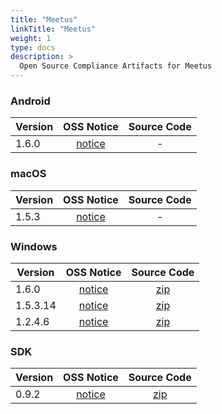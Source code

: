 ```yaml
---
title: "Meetus"
linkTitle: "Meetus"
weight: 1
type: docs
description: >
  Open Source Compliance Artifacts for Meetus
---
```


### Android

| Version | OSS Notice | Source Code |
|---|:---:|:---:|
| 1.6.0 | [notice](https://opensource.sktelecom.com/compliance_artifacts/meetus/android/1.6.0/Meetus_Android_1.6.0.26_OSS_Notice.html)  | - |

### macOS

| Version | OSS Notice | Source Code |
|---|:---:|:---:|
| 1.5.3 | [notice](https://opensource.sktelecom.com/compliance_artifacts/meetus/mac/1.5.3/meeus_mac_1.5.3_OSS_Notice.html)  | - |

### Windows

| Version | OSS Notice | Source Code |
|---|:---:|:---:|
| 1.6.0 | [notice](https://opensource.sktelecom.com/compliance_artifacts/meetus/windows/1.6.0/MeetUs_Windows_1.6.0_engine.html)  | [zip](https://opensource.sktelecom.com/compliance_artifacts/meetus/windows/1.2.4.6/meetus-libhangul-opensource.zip) |
| 1.5.3.14 | [notice](https://opensource.sktelecom.com/compliance_artifacts/meetus/windows/1.5.3.14/MeetUs_Windows_1.5.3.14_engine.html)  | [zip](https://opensource.sktelecom.com/compliance_artifacts/meetus/windows/1.2.4.6/meetus-libhangul-opensource.zip) |
| 1.2.4.6 | [notice](https://opensource.sktelecom.com/compliance_artifacts/meetus/windows/1.2.4.6/Meetus_windows_1.2.4.6_with_engine_OSS_Notice.html)  | [zip](https://opensource.sktelecom.com/compliance_artifacts/meetus/windows/1.2.4.6/meetus-libhangul-opensource.zip) |
### SDK

| Version | OSS Notice | Source Code |
|---|:---:|:---:|
| 0.9.2 | [notice](https://opensource.sktelecom.com/compliance_artifacts/meetus/sdk/0.9.2/MeetUs_SDK_0.9.2_OSS_Notice.html)  | [zip](https://opensource.sktelecom.com/compliance_artifacts/meetus/sdk/0.9.2/meetus_sdk_opensource.zip) |